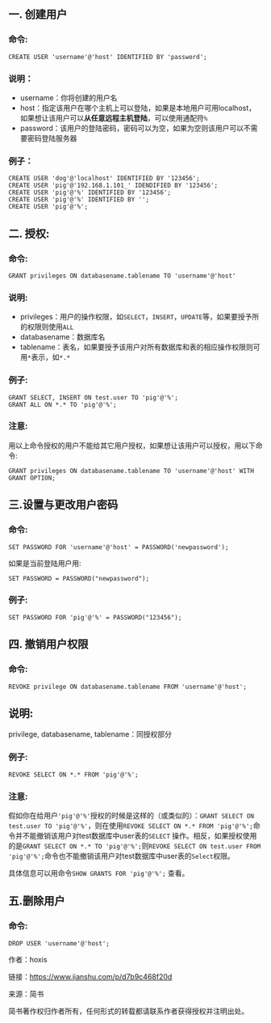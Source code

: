 ## 一. 创建用户

### 命令:

```
CREATE USER 'username'@'host' IDENTIFIED BY 'password';
```

### 说明：

- username：你将创建的用户名
- host：指定该用户在哪个主机上可以登陆，如果是本地用户可用localhost，如果想让该用户可以**从任意远程主机登陆**，可以使用通配符`%` 
- password：该用户的登陆密码，密码可以为空，如果为空则该用户可以不需要密码登陆服务器

### 例子：

```
CREATE USER 'dog'@'localhost' IDENTIFIED BY '123456';
CREATE USER 'pig'@'192.168.1.101_' IDENDIFIED BY '123456';
CREATE USER 'pig'@'%' IDENTIFIED BY '123456';
CREATE USER 'pig'@'%' IDENTIFIED BY '';
CREATE USER 'pig'@'%';
```

## 二. 授权:

### 命令:

```
GRANT privileges ON databasename.tablename TO 'username'@'host'
```

### 说明:

- privileges：用户的操作权限，如`SELECT`，`INSERT`，`UPDATE`等，如果要授予所的权限则使用`ALL` 
- databasename：数据库名
- tablename：表名，如果要授予该用户对所有数据库和表的相应操作权限则可用`*`表示，如`*.*` 

### 例子:

```
GRANT SELECT, INSERT ON test.user TO 'pig'@'%';
GRANT ALL ON *.* TO 'pig'@'%';
```

### 注意:

用以上命令授权的用户不能给其它用户授权，如果想让该用户可以授权，用以下命令:

```
GRANT privileges ON databasename.tablename TO 'username'@'host' WITH GRANT OPTION;
```

## 三.设置与更改用户密码

### 命令:

```
SET PASSWORD FOR 'username'@'host' = PASSWORD('newpassword');
```

如果是当前登陆用户用:

```
SET PASSWORD = PASSWORD("newpassword");
```

### 例子:

```
SET PASSWORD FOR 'pig'@'%' = PASSWORD("123456");
```

## 四. 撤销用户权限

### 命令:

```
REVOKE privilege ON databasename.tablename FROM 'username'@'host';
```

## 说明:

privilege, databasename, tablename：同授权部分

### 例子:

```
REVOKE SELECT ON *.* FROM 'pig'@'%';
```

### 注意:

假如你在给用户`'pig'@'%'`授权的时候是这样的（或类似的）：`GRANT SELECT ON test.user TO 'pig'@'%'`，则在使用`REVOKE SELECT ON *.* FROM 'pig'@'%';`命令并不能撤销该用户对test数据库中user表的`SELECT` 操作。相反，如果授权使用的是`GRANT SELECT ON *.* TO 'pig'@'%';`则`REVOKE SELECT ON test.user FROM 'pig'@'%';`命令也不能撤销该用户对test数据库中user表的`Select`权限。

具体信息可以用命令`SHOW GRANTS FOR 'pig'@'%';` 查看。

## 五.删除用户

### 命令:

```
DROP USER 'username'@'host';
```

作者：hoxis

链接：https://www.jianshu.com/p/d7b9c468f20d

来源：简书

简书著作权归作者所有，任何形式的转载都请联系作者获得授权并注明出处。